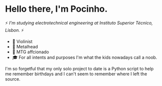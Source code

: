 
# Hello there, I'm Pocinho. #

 :zap: _I'm studying electrotechnical engineering at Instituto Superior Técnico, Lisbon._ :zap:

* :violin: Violinist
* :metal: Metalhead
* :flower_playing_cards: MTG affcionado
* :mortar_board: For all intents and purposes I'm what the kids nowadays call a noob.

I'm so forgetful that my only solo project to date is a Python script to help me remember birthdays and I can't seem to remember where I left the source.
